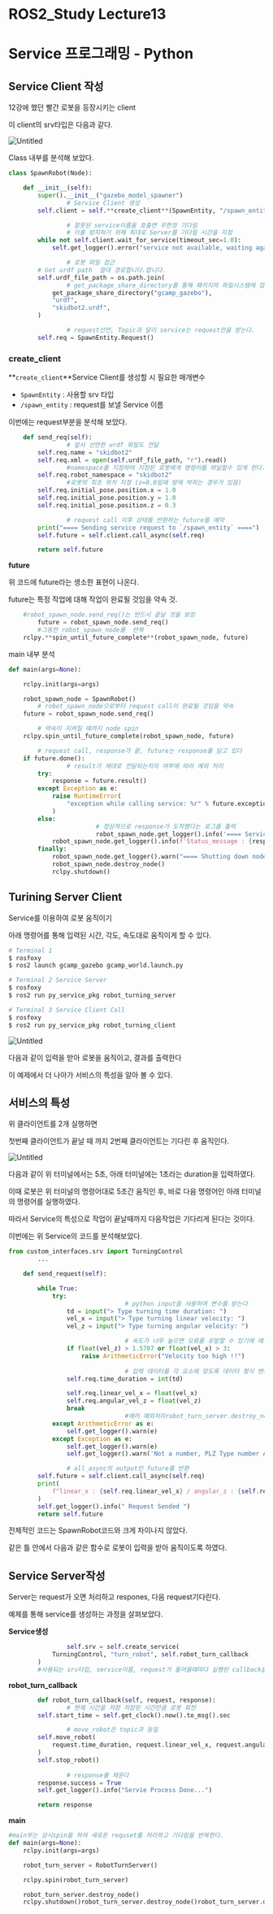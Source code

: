 # ROS2_Study Lecture13

# Service 프로그래밍 - Python

## Service Client 작성

12강에 했던 빨간 로봇을 등장시키는 client

이 client의 srv타입은 다음과 같다.

![Untitled](ROS2_Study%20Lecture13%20c736a9e0237748d2beb22e465763e212/Untitled.png)

Class 내부를 분석해 보았다.

```python
class SpawnRobot(Node):

    def __init__(self):
        super().__init__("gazebo_model_spawner")
				# Service Client 생성
        self.client = self.**create_client**(SpawnEntity, "/spawn_entity")

				# 잘못된 service이름을 호출면 무한정 기다림
				# 이를 방지하기 위해 최대로 Server를 기다릴 시간을 지정
        while not self.client.wait_for_service(timeout_sec=1.0):
            self.get_logger().error("service not available, waiting again...")

				# 로봇 파일 접근
        # Get urdf path  절대 경로합니다.합니다.
        self.urdf_file_path = os.path.join(
				# get_package_share_directory를 통해 패키지의 파일시스템에 접근
            get_package_share_directory("gcamp_gazebo"),
            "urdf",
            "skidbot2.urdf",
        )

				# request선언, Topic과 달리 service는 request만을 받는다.
        self.req = SpawnEntity.Request()
```

### create_client

**`create_client`**Service Client를 생성할 시 필요한 매개변수

- `SpawnEntity` : 사용할 srv 타입
- `/spawn_entity` : request를 보낼 Service 이름

이번에는 request부분을 분석해 보았다.

```python
    def send_req(self):
				# 앞서 선언한 urdf 파일도 전달 
        self.req.name = "skidbot2"
        self.req.xml = open(self.urdf_file_path, "r").read()
				#namespace를 지정하여 지정된 로봇에게 명령어를 하달할수 있게 한다.
        self.req.robot_namespace = "skidbot2"
				#로봇의 최초 위치 지정 (z=0.0일때 땅에 박히는 경우가 있음)
        self.req.initial_pose.position.x = 1.0
        self.req.initial_pose.position.y = 1.0
        self.req.initial_pose.position.z = 0.3

				# request call 이후 상태를 반환하는 future를 예약
        print("==== Sending service request to `/spawn_entity` ====")
        self.future = self.client.call_async(self.req)

        return self.future
```

**future**

위 코드에 future라는 생소한 표현이 나온다.

future는 특정 작업에 대해 작업이 완료될 것임을 약속 것.

```python
    #robot_spawn_node.send_req()는 반드시 끝날 것을 보장
		future = robot_spawn_node.send_req()
		#그동안 robot_spawn_node를  반복
    rclpy.**spin_until_future_complete**(robot_spawn_node, future)
```

main 내부 분석

```python
def main(args=None):

    rclpy.init(args=args)

    robot_spawn_node = SpawnRobot()
		# robot_spawn_node으로부터 request call이 완료될 것임을 약속
    future = robot_spawn_node.send_req()

		# 약속이 지켜질 때까지 node spin
    rclpy.spin_until_future_complete(robot_spawn_node, future)

		# request call, response가 끝, future는 response를 담고 있다
    if future.done():
				# result가 제대로 전달되는지의 여부에 따라 예외 처리
        try:
            response = future.result()
        except Exception as e:
            raise RuntimeError(
                "exception while calling service: %r" % future.exception()
            )
        else:
						# 정상적으로 response가 도착했다는 로그를 출력
						robot_spawn_node.get_logger().info('==== Service Call Done ====')
            robot_spawn_node.get_logger().info(f'Status_message : {response.status_message}')
        finally:
            robot_spawn_node.get_logger().warn("==== Shutting down node. ====")
            robot_spawn_node.destroy_node()
            rclpy.shutdown()
```

## Turining Server Client

Service를 이용하여 로봇 움직이기

아래 명령어를 통해 입력된 시간, 각도, 속도대로 움직이게 할 수 있다.

```bash
# Terminal 1
$ rosfoxy 
$ ros2 launch gcamp_gazebo gcamp_world.launch.py

# Terminal 2 Service Server
$ rosfoxy
$ ros2 run py_service_pkg robot_turning_server

# Terminal 3 Service Client Call
$ rosfoxy
$ ros2 run py_service_pkg robot_turning_client
```

![Untitled](ROS2_Study%20Lecture13%20c736a9e0237748d2beb22e465763e212/Untitled%201.png)

다음과 같이 입력을 받아 로봇을 움직이고, 결과를 출력한다

이 예제에서 더 나아가 서비스의 특성을 알아 볼 수 있다.

## 서비스의 특성

위 클라이언트를 2개 실행하면

첫번째 클라이언트가 끝날 때 까지 2번째 클라이언트는 기다린 후 움직인다.

![Untitled](ROS2_Study%20Lecture13%20c736a9e0237748d2beb22e465763e212/Untitled%202.png)

다음과 같이 위 터미널에서는 5초, 아래 터미널에는 1초라는 duration을 입력하였다.

이때 로봇은 위 터미널의 명령어대로 5초간 움직인 후, 바로 다음 명령어인 아래 터미널의 명령어를 실행하였다.

따라서 Service의 특성으로 작업이 끝날때까지 다음작업은 기다리게 된다는 것이다.

이번에는 위 Service의 코드를 분석해보았다.

```python
from custom_interfaces.srv import TurningControl
		...

    def send_request(self):

        while True:
            try:
								# python input을 사용하여 변수를 받는다
                td = input("> Type turning time duration: ")
                vel_x = input("> Type turning linear velocity: ")
                vel_z = input("> Type turning angular velocity: ")

								# 속도가 너무 높으면 오류를 유발할 수 있기에 예외처리
                if float(vel_z) > 1.5707 or float(vel_x) > 3:
                    raise ArithmeticError("Velocity too high !!")
								
								# 입력 데이터를 각 요소에 맞도록 데이터 형식 변환
                self.req.time_duration = int(td)

                self.req.linear_vel_x = float(vel_x)
                self.req.angular_vel_z = float(vel_z)
                break
								#에러 예외처리robot_turn_server.destroy_node()
            except ArithmeticError as e:
                self.get_logger().warn(e)
            except Exception as e:
                self.get_logger().warn(e)
                self.get_logger().warn('Not a number, PLZ Type number Again')

				# all_async의 output인 future를 반환
        self.future = self.client.call_async(self.req)
        print(
            f"linear_x : {self.req.linear_vel_x} / angular_z : {self.req.angular_vel_z}"
        )
        self.get_logger().info(" Request Sended ")
        return self.future
```

전체적인 코드는 SpawnRobot코드와 크게 차이나지 않았다.

같은 틀 안에서 다음과 같은 함수로 로봇이 입력을 받아 움직이도록 하였다.

## Service Server작성

Server는 request가 오면 처리하고 respones, 다음 request기다린다.

예제를 통해 service를 생성하는 과정을 살펴보았다.

**Service생성**

```python
				self.srv = self.create_service(
            TurningControl, "turn_robot", self.robot_turn_callback
        )
		#사용되는 srv타입, service이름, request가 들어올때마다 실행된 callback을 변수로 받음
```

**robot_turn_callback**

```python
		def robot_turn_callback(self, request, response):
				# 현재 시간을 저장 저장된 시간만큼 로봇 회전
        self.start_time = self.get_clock().now().to_msg().sec

				# move_robot은 topic과 동일
        self.move_robot(
            request.time_duration, request.linear_vel_x, request.angular_vel_z
        )
        self.stop_robot()
			
				# response를 채운다
        response.success = True
        self.get_logger().info("Servie Process Done...")

        return response
```

**main**

```python
#main부는 상시spin을 하여 새로운 requset를 처리하고 기다림을 반복한다.
def main(args=None):
    rclpy.init(args=args)

    robot_turn_server = RobotTurnServer()

    rclpy.spin(robot_turn_server)

    robot_turn_server.destroy_node()
    rclpy.shutdown()robot_turn_server.destroy_node()robot_turn_server.destroy_node()
```